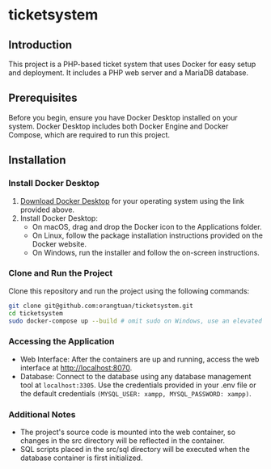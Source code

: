 # ticketsystem

## Introduction

This project is a PHP-based ticket system that uses Docker for easy setup and deployment. It includes a PHP web server and a MariaDB database.

## Prerequisites

Before you begin, ensure you have Docker Desktop installed on your system. Docker Desktop includes both Docker Engine and Docker Compose, which are required to run this project.

## Installation

### Install Docker Desktop

1. [Download Docker Desktop](https://www.docker.com/products/docker-desktop) for your operating system using the link provided above.
2. Install Docker Desktop:
   - On macOS, drag and drop the Docker icon to the Applications folder.
   - On Linux, follow the package installation instructions provided on the Docker
   website.
   - On Windows, run the installer and follow the on-screen instructions.

### Clone and Run the Project

Clone this repository and run the project using the following commands:

```bash
git clone git@github.com:orangtuan/ticketsystem.git
cd ticketsystem
sudo docker-compose up --build # omit sudo on Windows, use an elevated terminal
```

### Accessing the Application

- Web Interface: After the containers are up and running, access the web interface at <http://localhost:8070>.
- Database: Connect to the database using any database management tool at `localhost:3305`. Use the credentials provided in your .env file or the default credentials `(MYSQL_USER: xampp, MYSQL_PASSWORD: xampp)`.

### Additional Notes

- The project's source code is mounted into the web container, so changes in the src directory will be reflected in the container.
- SQL scripts placed in the src/sql directory will be executed when the database container is first initialized.
